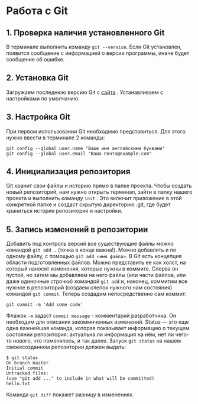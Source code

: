 # Работа с Git

## 1. Проверка наличия установленного Git
В терминале выполнить команду `git --version`.
Если Git установлен, появится сообщение с информацией о версии программы, иначе будет сообщение об ошибке.

## 2. Установка Git
Загружаем последнюю версию Git с [сайта](https://git-scm.com/downloads) . 
Устанавливаем с настройками по умолчанию.

## 3. Настройка Git
При первом использовании Git необходимо представиться. Для этого нужно ввести в терминале 2 команды:
```
git config --global user.name "Ваше имя английскими буквами"
git config --global user.email "Ваша почта@example.com"
```
## 4. Инициализация репозитория
Git хранит свои файлы и историю прямо в папке проекта. Чтобы создать новый репозиторий, нам нужно открыть терминал, зайти в папку нашего проекта и выполнить команду `init` . Это включит приложение в этой конкретной папке и создаст скрытую директорию .git, где будет храниться история репозитория и настройки.

## 5. Запись изменений в репозитории
Добавить под контроль версий все существующие файлы можно командой `git add .` (точка в конце важна!). Можно добавлять и по одному файлу, с помощью `git add <имя файла>`.
В Git есть концепция области подготовленных файлов. Можно представить ее как холст, на который наносят изменения, которые нужны в коммите. Сперва он пустой, но затем мы добавляем на него файлы (или части файлов, или даже одиночные строчки) командой `git add` и, наконец, коммитим все нужное в репозиторий (создаем слепок нужного нам состояния) командой `git commit`.
Теперь создадим непосредственно сам коммит:
```
git commit -m 'Add some code'
```
Флажок `-m` задаст `commit message` - комментарий разработчика. Он необходим для описания закоммиченных изменений. 
Status — это еще одна важнейшая команда, которая показывает информацию о текущем состоянии репозитория: актуальна ли информация на нём, нет ли чего-то нового, что поменялось, и так далее. Запуск `git status` на нашем свежесозданном репозитории должен выдать:
```
$ git status
On branch master
Initial commit
Untracked files:
(use "git add ..." to include in what will be committed)
hello.txt
```
Команда `git diff` покажет разницу в изменениях.





